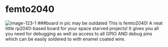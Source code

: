 # femto2040
![image-123-1](https://github.com/bassusteur/femto2040/assets/42449683/1d7f0ddb-54f9-4272-8eb0-abf3c8dd14f2)
###board in pic may be outdated
This is femto2040! A neat little rp2040-based board for your space starved projects!
It gives you all you need for debugging as well as access to all GPIO AND debug pins which can be easily soldered to with enamel coated wire.
